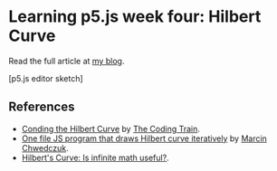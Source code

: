 # Learning p5.js week four: Hilbert Curve

Read the full article at [my blog](https://kulugary.neocities.org/blog/learning-p5-js-week-four/).

[p5.js editor sketch]

## References

- [Conding the Hilbert Curve](https://www.youtube.com/watch?v=dSK-MW-zuAc) by [The Coding Train](https://thecodingtrain.com/).
- [One file JS program that draws Hilbert curve iteratively](https://github.com/marcin-chwedczuk/hilbert_curve) by [Marcin Chwedczuk](https://github.com/marcin-chwedczuk).
- [Hilbert's Curve: Is infinite math useful?](https://www.youtube.com/watch?v=3s7h2MHQtxc&pp=0gcJCR0AztywvtLA).
